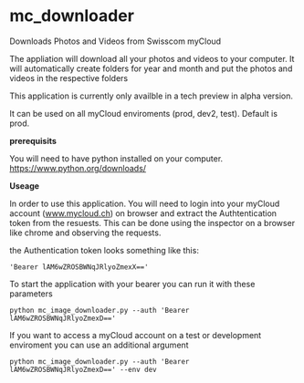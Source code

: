 # mc_downloader
Downloads Photos and Videos from Swisscom myCloud

The appliation will download all your photos and videos to your computer. It will automatically create folders for year and month and put the photos and videos in the respective folders

This application is currently only availble in a tech preview in alpha version.

It can be used on all myCloud enviroments (prod, dev2, test).  Default is prod.

**prerequisits**

You will need to have python installed on your computer. https://www.python.org/downloads/

**Useage**

In order to use this application. You will need to login into your myCloud account (www.mycloud.ch) on browser and extract the Authtentication token from the resuests. This can be done using the inspector on a browser like chrome and observing the requests.

the Authentication token looks something like this: 
```
'Bearer lAM6wZROSBWNqJRlyoZmexX=='
```

To start the application with your bearer you can run it with these parameters
```
python mc_image_downloader.py --auth 'Bearer lAM6wZROSBWNqJRlyoZmexD=='
```

If you want to access a myCloud account on a test or development enviroment you can use an additional argument
```
python mc_image_downloader.py --auth 'Bearer lAM6wZROSBWNqJRlyoZmexD==' --env dev
```
